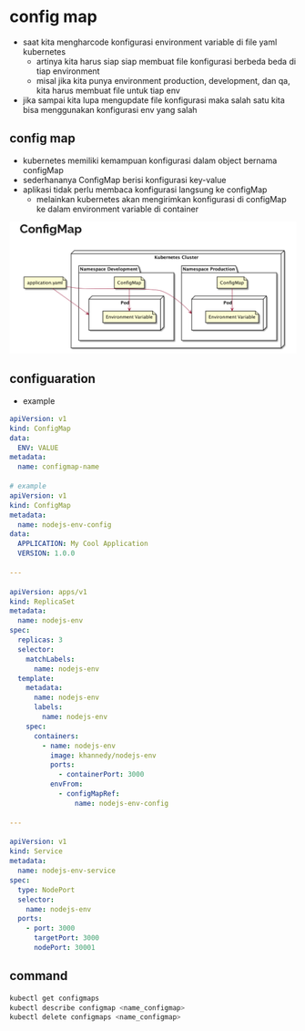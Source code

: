 # config map
- saat kita mengharcode konfigurasi environment variable di file yaml kubernetes
    - artinya kita harus siap siap membuat file konfigurasi berbeda beda di tiap environment
    - misal jika kita punya environment production, development, dan qa, kita harus membuat file untuk tiap env
- jika sampai kita lupa mengupdate file konfigurasi maka salah satu kita bisa menggunakan konfigurasi env yang salah

## config map
- kubernetes memiliki kemampuan konfigurasi dalam object bernama configMap
- sederhananya ConfigMap berisi konfigurasi key-value
- aplikasi tidak perlu membaca konfigurasi langsung ke configMap
    - melainkan kubernetes akan mengirimkan konfigurasi di configMap ke dalam environment variable di container

![alt text](docs/images/image.png)

## configuaration
- example
```yaml
apiVersion: v1
kind: ConfigMap
data:
  ENV: VALUE
metadata:
  name: configmap-name

# example
apiVersion: v1
kind: ConfigMap
metadata:
  name: nodejs-env-config
data:
  APPLICATION: My Cool Application
  VERSION: 1.0.0

---

apiVersion: apps/v1
kind: ReplicaSet
metadata:
  name: nodejs-env
spec:
  replicas: 3
  selector:
    matchLabels:
      name: nodejs-env
  template:
    metadata:
      name: nodejs-env
      labels:
        name: nodejs-env
    spec:
      containers:
        - name: nodejs-env
          image: khannedy/nodejs-env
          ports:
            - containerPort: 3000
          envFrom:
            - configMapRef:
                name: nodejs-env-config

---

apiVersion: v1
kind: Service
metadata:
  name: nodejs-env-service
spec:
  type: NodePort
  selector:
    name: nodejs-env
  ports:
    - port: 3000
      targetPort: 3000
      nodePort: 30001
```

## command
```bash
kubectl get configmaps
kubectl describe configmap <name_configmap>
kubectl delete configmaps <name_configmap>
```